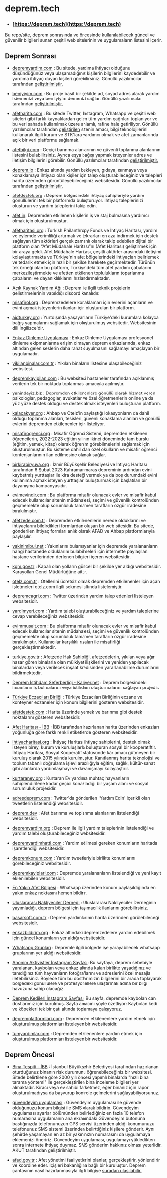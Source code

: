 # deprem.tech

- ### [https://deprem.tech](https://deprem.tech)

Bu repo/site, deprem sonrasında ve öncesinde kullanılabilecek güncel ve güvenilir bilgileri sunan çeşitli web sitelerinin ve uygulamaların listesini içerir.

## Deprem Sonrası

- [depremyardim.com](http://depremyardim.com) : Bu sitede, yardıma ihtiyacı olduğunu düşündüğünüz veya ulaşamadığınız kişilerin bilgilerini kaydedebilir ve yardıma ihtiyaç duyan kişileri görebilirsiniz. Gönüllü yazılımcılar tarafından [geliştirilmiştir.](https://github.com/acikkaynak)

- [beniyiyim.com](http://beniyiyim.com) : Bu proje basit bir şekilde ad, soyad adres alarak yardım istemenizi veya ben iyiyim demenizi sağlar. Gönüllü yazılımcılar tarafından [geliştirilmiştir.](https://github.com/acikkaynak)

- [afetharita.com](https://afetharita.com/) : Bu sitede Twitter, Instagram, Whatsapp ve çeşitli web siteleri gibi farklı kaynaklardan gelen tüm yardım çağrıları toplanıyor ve bu veri sahada kullanılmak üzere anlamlı, rafine hale getiriliyor. Gönüllü yazılımcılar tarafından [geliştirilen](https://github.com/acikkaynak) sitenin amacı, bilgi teknolojilerini kullanarak ilgili kurum ve STK'lara yardımcı olmak ve afet zamanlarında açık bir veri platformu sağlamak. 

- [afetbilgi.com](https://www.afetbilgi.com/) : Geçiçi barınma alanlarının ve güvenli toplanma alanlarının listesini bulabilirsiniz. Ayrıca eşya bağışı yapmak isteyenler adres ve iletişim bilgilerini görebilir. Gönüllü yazılımcılar tarafından [geliştirilmiştir.](https://twitter.com/Keleesssss/status/1622855716410204160)

- [deprem.io](https://www.deprem.io/) : Enkaz altında yardım bekleyen, gıdaya, ısınmaya veya konaklamaya ihtiyacı olan kişiler için talep oluşturabileceğiniz ve talepleri harita üzerinden görüntüleyebileceğiniz websitesidir. Gönüllü yazılımcılar tarafından [geliştirilmiştir.](https://github.com/acikkaynak)

- [afetdestek.org](https://afetdestek.org) : Deprem bölgesindeki ihtiyaç sahipleriyle yardım gönüllülerini tek bir platformda buluşturuyor. İhtiyaç taleplerinizi oluşturun ve yardım taleplerini takip edin. 

- [afet.in](https://afet.in): Depremden etkilenen kişilerin iş ve staj bulmasına yardımcı olmak için oluşturulmuştur.

- [afetharitasi.org](https://afetharitasi.org/) : Turkish Philanthropy Funds ve İhtiyaç Haritası, yardım ve eylemde verimliliği artırmak ve tekrarları en aza indirmek için destek sağlayan tüm aktörleri gerçek zamanlı olarak takip edebilen dijital bir platform olan “Afet Müdahale Haritası”nı (Afet Haritası) geliştirmek için bir araya geldi. Afet Müdahale Haritası, çeşitli aktörler arasındaki iletişimi kolaylaştırmakta ve Türkiye'nin afet bölgelerindeki ihtiyaçları belirlemek ve tedarik etmek için hızlı bir şekilde harekete geçirmektedir. Türünün tek örneği olan bu platform, Türkiye'deki tüm afet yardımı çabalarını merkezileştirmekte ve afetten etkilenen toplulukların toparlanma çabalarını ve dayanıklılıklarını hızlandırmaktadır.

- [Açık Kaynak Yardım Ağı](https://discord.gg/itdepremyardim) : Deprem ile ilgili teknik projelerin geliştirmelerinin yapıldığı discord kanalıdır.

- [misafirol.org](https://misafirol.org) : Depremzedelere konaklamarı için evlerini açanların ve evini açmak isteyenlerin ilanları için oluşturulan bir platform.

- [aidturkey.org](https://aidturkey.org) : Yurtdışında yaşayanların Türkiye'deki kurumlara kolayca bağış yapmalarını sağlamak için oluşturulmuş websitedir. Websitesinin dili İngilizce'dir.

- [Enkaz Dinleme Uygulaması](https://web.itu.edu.tr/sariero/dinleme.html) : Enkaz Dinleme Uygulaması profesyonel dinleme ekipmanlarına erişim olmayan deprem enkazlarında, enkaz altından gelen seslerin daha rahat duyulmasını sağlamayı amaçlayan bir uygulamadır.

- [yikilanbinalar.com.tr](https://yikilanbinalar.com.tr) : Yıkılan binaların listesine ulaşabileceğiniz websitesi.

- [depremkayipilan.com](http://depremkayipilan.com/) : Bu websitesi hastaneler tarafından açıklanmış verilerin tek bir noktada toplanması amacıyla açılmıştır.

- [yanindayiz.biz](https://yanindayiz.biz/) : Depremden etkilenenlere gönüllü olarak hizmet veren psikologlar, pedagoglar, avukatlar ve özel öğretmenlerin online ya da yüz yüze destek olduğu ve destek almak isteyenleri buluşturan platform.

- [kalacakyer.org](https://kalacakyer.org) : Ahbap ve Otelz’in paylaştığı lokasyonların da dahil olduğu toplanma alanları, tesisleri, güvenli konaklama alanları ve gönüllü evlerini depremden etkilenenler için listeliyor.

- [misafirogrenci.org](https://misafirogrenci.org) : Misafir Öğrenci Sistemi, depremden etkilenen öğrencilerin, 2022-2023 eğitim yılının ikinci döneminde tam burslu (eğitim, yemek, kitap) olarak öğrenim görebilmelerini sağlamak için oluşturulmuştur. Bu sisteme dahil olan özel okulların ve misafir öğrenci kontenjanlarının ilan edilmesine olanak sağlar.

- [birkirabiryuva.org](https://birkirabiryuva.org/) : İzmir Büyükşehir Belediyesi ve İhtiyaç Haritası tarafından 6 Şubat 2023 Kahramanmaraş depreminin ardından evini kaybetmiş yurttaşlar ile kira desteği vermek ya da boş durumdaki evini kullanıma açmak isteyen yurttaşları buluşturmak için başlatılan bir dayanışma kampanyasıdır.

- [evimevindir.com](https://evimevindir.com) : Bu platforma misafir olunacak evler ve misafir kabul edecek kullanıcılar sitenin müdahalesi, seçimi ve güvenlik kontrolünden geçmemekte olup sorumluluk tamamen tarafların özgür iradesine bırakılmıştır.

- [afetzede.com.tr](https://afetzede.com.tr/) : Depremden etkilenenlerin nerede olduklarını ve ihtiyaçlarını bildirdikleri formlardan oluşan bir web sitesidir. Bu sitede, gönderilen ihtiyaç formları anlık olarak AFAD ve Ahbap platformlarıyla paylaşılır.

- [yakinimibul.net](https://yakinimibul.net/) : Yakınlarını bulamayanlar için depremde yaralananların hangi hastanede olduklarını bulabilmeleri için internette paylaşılan hastane verilerinden derlenen bilgileri içeren websitesidir.

- [kgm.gov.tr](https://www.kgm.gov.tr/Sayfalar/KGM/SiteTr/YolDanisma/TrafigeKapaliYollar.aspx) : Kapalı olan yolların güncel bir şekilde yer aldığı websitesidir. Karayolları Genel Müdürlüğüne aittir.

- [otelz.com.tr](https://www.otelz.com/tr/gecmisolsunturkiyem) : Otellerini ücretsiz olarak depremden etkilenenler için açan işletmeleri otelz.com ilgili sekmesi altında listelemiştir.

- [depremcagri.com](https://depremcagri.com) : Twitter üzerinden yardım talep edenleri listeleyen websitesidir.

- [yardimyeri.com](https://yardimyeri.com) : Yardım talebi oluşturabileceğiniz ve yardım taleplerine cevap verebileceğiniz websitesidir.

- [evimmusait.com](https://evimmusait.com) : Bu platforma misafir olunacak evler ve misafir kabul edecek kullanıcılar sitenin müdahalesi, seçimi ve güvenlik kontrolünden geçmemekte olup sorumluluk tamamen tarafların özgür iradesine bırakılmıştır. Kullanıcılar karşılıklı rızaları ile misafirliği gerçekleştirmektedir.

- [turkiye.gov.tr](https://www.turkiye.gov.tr/afet-ve-acil-durum-yonetimi-afetzede-hak-sahipligi-basvurusu-sorgulama) : Afetzede Hak Sahipliği, afetzedelerin, yıkılan veya ağır hasar gören binalarla olan mülkiyet ilişkilerini ve yeniden yapılacak binalardan veya verilecek inşaat kredisinden yararlanabilme durumlarını bildirmektedir.

- [Deprem İstihdam Seferberliği - Kariyer.net](https://tr.kariyer.net/deprem-istihdam-seferberligi-ana-sayfa/) : Deprem bölgesindeki insanların iş bulmalarını veya istihdam oluşturmalarını sağlayan projedir.

- [Türkiye Eczacıları Birliği](https://afet.teb.org.tr/html/afet-eczaneleri/) : Türkiye Eczacıları Birliğinin eczane ve konteyner eczaneler için konum bilgilerini gösteren websitesidir.

- [afetdestek.com](https://afetdestek.com) : Harita üzerinde yemek ve barınma gibi destek noktalarını gösteren websitesidir.

- [Afet Haritası - İBB](https://arcg.is/01jn4W) : İBB tarafından hazırlanan harita üzerinden enkazları yoğunluğa göre farklı renkli etiketlerde gösteren websitesidir.

- [ihtiyacharitasi.org](https://www.ihtiyacharitasi.org) : İhtiyaç Haritası ihtiyaç sahiplerini, destek olmak isteyen birey, kurum ve kuruluşlarla buluşturan sosyal bir kooperatiftir. İhtiyaç Haritası, Sosyal Kooperatif statüsünde kâr amacı gütmeyen bir kuruluş olarak 2015 yılında kurulmuştur. Kanıtlanmış harita teknolojisi ve toplum tabanlı doğrulama işlevi aracılığıyla eğitim, sağlık, kültür-sanat gibi alanlarda yardımlaşmayı ve dayanışmayı kolaylaştırır.

- [kurtaranev.org](https://www.kurtaranev.org) : Kurtaran Ev yardıma muhtaç hayvanların sahiplendirilene kadar geçici konakladığı bir yaşam alanı ve sosyal sorumluluk projesidir. 

- [adresdeprem.com](https://adresdeprem.com/) : Twitter'da gönderilen 'Yardım Edin' içerikli olan tweetlerin listelendiği websitesidir.

- [deprem.dev](https://deprem.dev/home) : Afet barınma ve toplanma alanlarının listelendiği websitesidir.

- [depremyardim.org](https://www.depremyardim.org/) : Deprem ile ilgili yardım taleplerinin listelendiği ve yardım talebi oluşturabileceğiniz websitesidir.

- [depremyardimhatti.com](https://depremyardimhatti.com/) : Yardım edilmesi gereken konumların haritada işaretlendiği websitesidir.

- [depremkonum.com](https://depremkonum.com/) : Yardım tweetleriyle birlikte konumlarını görebileceğiniz websitesidir.

- [depremkayiplari.com](https://depremkayiplari.com/) : Depremde yaralananların listelendiği ve yeni kayıt eklenilebilen websitesidir.

- [En Yakın Afet Bölgesi](https://api.whatsapp.com/send/?phone=908502412005) : Whatsapp üzerinden konum paylaşıldığında en yakın enkaz noktasını hemen bildirir.

- [Uluslararası Nakliyeciler Derneği](https://www.und.org.tr/afet-destek) : Uluslararası Nakliyeciler Derneğinin yayımladığı, deprem bölgesi için taşımacılık ilanlarını görebilirsiniz.

- [basarsoft.com.tr](https://deprem.basarsoft.com.tr/) : Deprem yardımlarının harita üzerinden görülebileceği websitesidir.

- [enkazbildirim.org](https://enkazbildirim.org/) : Enkaz altındaki depremzedelere yardım edebilmek için güncel konumların yer aldığı websitesidir.

- [Whatsapp Grupları](https://linktr.ee/depremyardimlinkleri) : Depremle ilgili bölgede işe yarayabilecek whatsapp gruplarının yer aldığı websitesidir.

- [Anonim Aktivistler İnstagram Sayfası](https://www.instagram.com/anonimaktivistler/): Bu sayfaya, deprem sebebiyle yaralanan, kaybolan veya enkaz altında kalan birlikte yaşadığınız ve tanıdığınız tüm hayvanların fotoğraflarını ve adreslerini özel mesajla iletebilirsiniz. Böylece tüm bu dostlarımızın bilgilerini bir arada toplayarak bölgedeki gönüllülere ve profesyonellere ulaştırmak adına bir bilgi havuzuna sahip olacağız.

- [Deprem Kedileri İnstagram Sayfası](https://www.instagram.com/depremkedileribilgi/): Bu sayfa, depremde kaybolan can dostlarımız için kurulmuş. Sayfa amacını şöyle özetliyor: Kaybolan kedi ve köpekleri tek bir çatı altında toplamaya çalışıyoruz.

- [depremplatformlari.com](https://depremplatformlari.com/) : Depremden etkilenenlere yardım etmek için oluşturulmuş platformları listeleyen bir websitesidir.

- [tumyardimlar.com](https://tumyardimlar.com) : Depremden etkilenenlere yardım etmek için oluşturulmuş platformları listeleyen bir websitesidir.

## Deprem Öncesi

- [Bina Tespiti - İBB](https://binatespiti.ibb.istanbul/) : İstanbul Büyükşehir Belediyesi tarafından hazırlanan oturduğunuz binanın risk durumunu öğrenebileceğiniz bir websitesi. Sitede belirtilene göre 2000 yılı öncesi yapımlı binalarda "hızlı bina tarama yöntemi" ile gerçekleştirilen bina inceleme bilgileri yer almaktadır. Kiracı veya ev sahibi farketmez, eğer binanız için rapor oluşturulmadıysa da başvurup kontrole gelmelerini sağlayabiliyorsunuz.

- [güvendeyim uygulaması](https://www.akut.org.tr/guvendeyim) : Güvendeyim uygulaması ile güvende olduğunuzu konum bilgisi ile SMS olarak bildirin. Güvendeyim uygulaması ayarlar bölümünden belirlediğiniz en fazla 10 telefon numarasına uygulamanın ana ekranındaki Güvendeyim butonuna bastığınızda telefonunuzun GPS servisi üzerinden aldığı konumunuzu telefonunuz SMS sistemi üzerinden belirttiğiniz kişilere gönderir. Aynı şehirde yaşamayan en az bir yakınınızın numarasını da uygulamaya eklemenizi öneririz. Güvendeyim uygulaması, uygulamayı yükledikten sonra internete ihtiyaç duymaz. SMS gönderim hakkınız olması yeterlidir. AKUT tarafından geliştirilmiştir.

- [afad.gov.tr](https://www.afad.gov.tr/) : Afet yönetimi faaliyetlerini planlar, gerçekleştirir, yönlendirir ve koordine eder. İçişleri bakanlığına bağlı bir kuruluştur. Deprem çantasının nasıl hazırlanmasıyla ilgili bilgiye [şuradan ulaşılabilir.](https://www.afad.gov.tr/afet-ve-acil-durum-cantasi-nasil-hazirlanmali) 
